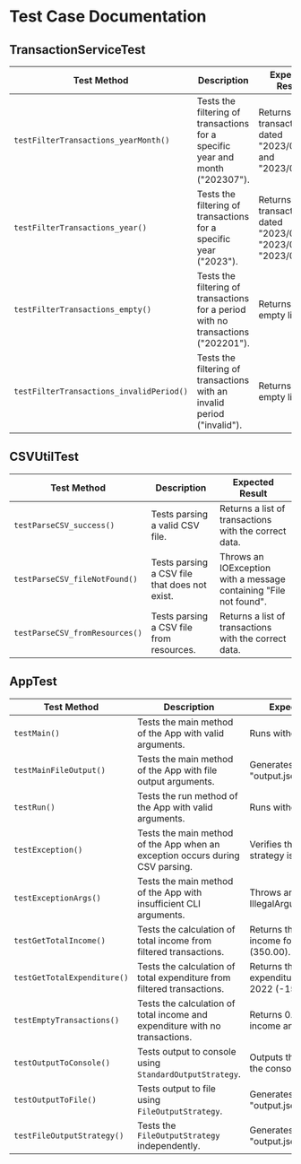 # Test Case Documentation

## TransactionServiceTest

| Test Method                          | Description                                                                                         | Expected Result                                                    |
|--------------------------------------|-----------------------------------------------------------------------------------------------------|--------------------------------------------------------------------|
| `testFilterTransactions_yearMonth()` | Tests the filtering of transactions for a specific year and month ("202307").                       | Returns 2 transactions dated "2023/07/02" and "2023/07/01".        |
| `testFilterTransactions_year()`      | Tests the filtering of transactions for a specific year ("2023").                                   | Returns 3 transactions dated "2023/07/02", "2023/07/01", "2023/06/30". |
| `testFilterTransactions_empty()`     | Tests the filtering of transactions for a period with no transactions ("202201").                   | Returns an empty list.                                             |
| `testFilterTransactions_invalidPeriod()` | Tests the filtering of transactions with an invalid period ("invalid").                            | Returns an empty list.                                             |

## CSVUtilTest

| Test Method                | Description                                                                             | Expected Result                                                                                         |
|----------------------------|-----------------------------------------------------------------------------------------|---------------------------------------------------------------------------------------------------------|
| `testParseCSV_success()`   | Tests parsing a valid CSV file.                                                          | Returns a list of transactions with the correct data.                                                   |
| `testParseCSV_fileNotFound()` | Tests parsing a CSV file that does not exist.                                           | Throws an IOException with a message containing "File not found".                                       |
| `testParseCSV_fromResources()` | Tests parsing a CSV file from resources.                                               | Returns a list of transactions with the correct data.                                                   |

## AppTest

| Test Method                          | Description                                                                                         | Expected Result                                                    |
|--------------------------------------|-----------------------------------------------------------------------------------------------------|--------------------------------------------------------------------|
| `testMain()`                         | Tests the main method of the App with valid arguments.                                              | Runs without exceptions.                                           |
| `testMainFileOutput()`               | Tests the main method of the App with file output arguments.                                        | Generates an output file "output.json".                            |
| `testRun()`                          | Tests the run method of the App with valid arguments.                                               | Runs without exceptions.                                           |
| `testException()`                    | Tests the main method of the App when an exception occurs during CSV parsing.                       | Verifies the output strategy is not executed.                      |
| `testExceptionArgs()`                | Tests the main method of the App with insufficient CLI arguments.                                   | Throws an IllegalArgumentException.                                |
| `testGetTotalIncome()`               | Tests the calculation of total income from filtered transactions.                                   | Returns the correct total income for January 2022 (350.00).        |
| `testGetTotalExpenditure()`          | Tests the calculation of total expenditure from filtered transactions.                              | Returns the correct total expenditure for January 2022 (-150.00).  |
| `testEmptyTransactions()`            | Tests the calculation of total income and expenditure with no transactions.                         | Returns 0.00 for both income and expenditure.                      |
| `testOutputToConsole()`              | Tests output to console using `StandardOutputStrategy`.                                             | Outputs the statement to the console.                              |
| `testOutputToFile()`                 | Tests output to file using `FileOutputStrategy`.                                                    | Generates an output file "output.json".                            |
| `testFileOutputStrategy()`           | Tests the `FileOutputStrategy` independently.                                                       | Generates an output file "output.json".                            |

